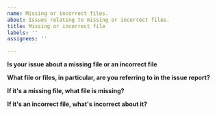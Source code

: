 ```yaml
---
name: Missing or incorrect files.
about: Issues relating to missing or incorrect files.
title: Missing or incorrect file
labels: ''
assignees: ''

---
```


**Is your issue about a missing file or an incorrect file**

**What file or files, in particular, are you referring to in the issue report?**

**If it's a missing file, what file is missing?**

**If it's an incorrect file, what's incorrect about it?**
